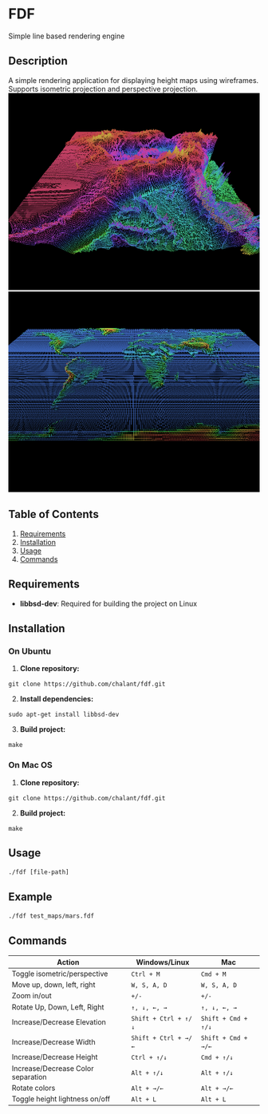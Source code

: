 # FDF
Simple line based rendering engine
## Description
A simple rendering application for displaying height maps using wireframes.
Supports isometric projection and perspective projection.
![Feature Screenshot](./docs/Screenshot_20240904_141710.png)
![Feature Screenshot](./docs/Screenshot_20240904_081148.png)
## Table of Contents
1. [Requirements](#installation)
2. [Installation](#requirements)
3. [Usage](#usage)
4. [Commands](#commands)

## Requirements
- **libbsd-dev**: Required for building the project on Linux

## Installation
### On Ubuntu
1. **Clone repository:**
```
git clone https://github.com/chalant/fdf.git
```
2. **Install dependencies:**
```
sudo apt-get install libbsd-dev
```
3. **Build project:**
```
make
```
### On Mac OS

1. **Clone repository:**
```
git clone https://github.com/chalant/fdf.git
```
2. **Build project:**
```
make
```
## Usage
```
./fdf [file-path]
```
## Example
```
./fdf test_maps/mars.fdf
```
## Commands
| **Action**                         | **Windows/Linux**          | **Mac**                 |
|------------------------------------|----------------------------|-------------------------|
| Toggle isometric/perspective       | `Ctrl + M`                 | `Cmd + M`               |
| Move up, down, left, right         | `W, S, A, D`               | `W, S, A, D`            |
| Zoom in/out                        | `+/-`                      | ``+/-``                 |
| Rotate Up, Down, Left, Right       | `↑, ↓, ←, →`               | `↑, ↓, ←, →`            |
| Increase/Decrease Elevation        | `Shift + Ctrl + ↑/↓`       | `Shift + Cmd + ↑/↓`     |
| Increase/Decrease Width            | `Shift + Ctrl + →/←`       | `Shift + Cmd + →/←`     |
| Increase/Decrease Height           | `Ctrl + ↑/↓`               | `Cmd + ↑/↓`             |
| Increase/Decrease Color separation | `Alt + ↑/↓`                | `Alt + ↑/↓`             |
| Rotate colors                      | `Alt + →/←`                | `Alt + →/←`             |
| Toggle height lightness on/off     | `Alt + L`                  | `Alt + L`               |
